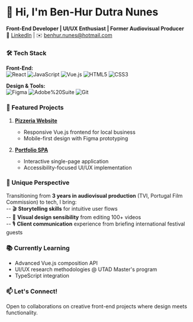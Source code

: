 # 👋 Hi, I'm Ben-Hur Dutra Nunes 

**Front-End Developer | UI/UX Enthusiast | Former Audiovisual Producer**  
🔗 [LinkedIn](https://www.linkedin.com/in/ben-hur-nunes/) | ✉️ benhur.nunes@hotmail.com  

### 🛠️ Tech Stack  
**Front-End:**  
![React](https://img.shields.io/badge/-React-61DAFB?logo=react&logoColor=black)
![JavaScript](https://img.shields.io/badge/-JavaScript-F7DF1E?logo=javascript&logoColor=black)
![Vue.js](https://img.shields.io/badge/-Vue.js-4FC08D?logo=vuedotjs&logoColor=white)
![HTML5](https://img.shields.io/badge/-HTML5-E34F26?logo=html5&logoColor=white)
![CSS3](https://img.shields.io/badge/-CSS3-1572B6?logo=css3&logoColor=white)

**Design & Tools:**  
![Figma](https://img.shields.io/badge/-Figma-F24E1E?logo=figma&logoColor=white)
![Adobe%20Suite](https://img.shields.io/badge/-Adobe%20Suite-FF0000?logo=adobe&logoColor=white)
![Git](https://img.shields.io/badge/-Git-F05032?logo=git&logoColor=white)

### 🌟 Featured Projects
1. **[Pizzeria Website](https://github.com/BenHurNunes/pizzaria)**  
   - Responsive Vue.js frontend for local business  
   - Mobile-first design with Figma prototyping  

2. **[Portfolio SPA](project-link)**  
   - Interactive single-page application  
   - Accessibility-focused UI/UX implementation  

### 🎥 Unique Perspective  
Transitioning from **3 years in audiovisual production** (TVI, Portugal Film Commission) to tech, I bring:  
-- 🎬 **Storytelling skills** for intuitive user flows  
-- 🎨 **Visual design sensibility** from editing 100+ videos  
-- 🎙️ **Client communication** experience from briefing international festival guests  

### 📚 Currently Learning  
- Advanced Vue.js composition API  
- UI/UX research methodologies @ UTAD Master's program  
- TypeScript integration  

### 📫 Let's Connect!  
Open to collaborations on creative front-end projects where design meets functionality.  
